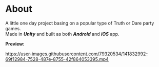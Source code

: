 # <h1> About
A little one day project basing on a popular type of Truth or Dare party games. <br/>
Made in ***Unity*** and built as both ***Android*** and ***iOS*** app.

**Preview:**

https://user-images.githubusercontent.com/79320534/141832992-69f12984-7528-487e-8755-42f864053395.mp4

